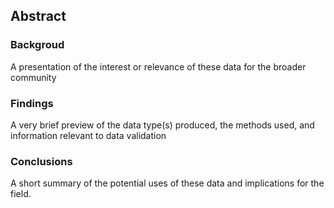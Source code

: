 ## Abstract
<!-- 250 words maximum for abstract. Abstract must be structured into separate sections: 1). Background; 2). Findings; 3). Conclusions. -->

### Backgroud 
A presentation of the interest or relevance of these data for the broader community

### Findings
A very brief preview of the data type(s) produced, the methods used, and information relevant to data validation

### Conclusions
A short summary of the potential uses of these data and implications for the field.


